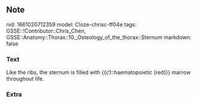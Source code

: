 ## Note
nid: 1661020712359
model: Cloze-chrisc-ff04e
tags: GSSE::!Contributor::Chris_Chen, GSSE::Anatomy::Thorax::10._Osteology_of_the_thorax::Sternum
markdown: false

### Text
<div class='toggle'>
  Like the ribs, the sternum is filled with {{c1::haematopoietic
  (red)}} marrow throughout life.
</div>

### Extra

